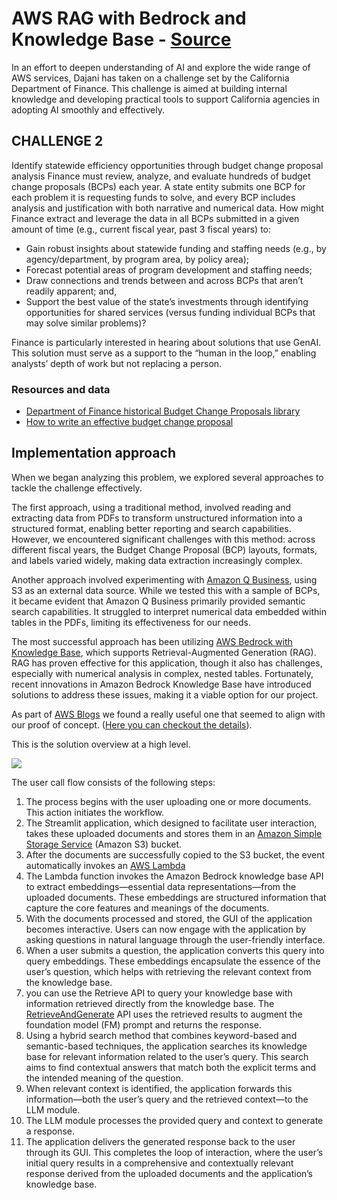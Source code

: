 # AWS RAG with Bedrock and Knowledge Base - [Source](https://aws.amazon.com/blogs/machine-learning/elevate-rag-for-numerical-analysis-using-amazon-bedrock-knowledge-bases/)

In an effort to deepen understanding of AI and explore the wide range of AWS services, Dajani has taken on a challenge set by the California Department of Finance. This challenge is aimed at building internal knowledge and developing practical tools to support California agencies in adopting AI smoothly and effectively.

## CHALLENGE 2

Identify statewide efficiency opportunities through budget change proposal analysis Finance must review, analyze, and evaluate hundreds of budget change proposals (BCPs) each year. A state entity submits one BCP for each problem it is requesting funds to solve, and every BCP includes analysis and justification with both narrative and numerical data. How might Finance extract and leverage the data in all BCPs submitted in a given amount of time (e.g., current fiscal year, past 3 fiscal years) to:

- Gain robust insights about statewide funding and staffing needs (e.g., by agency/department, by program area, by policy area);
- Forecast potential areas of program development and staffing needs;
- Draw connections and trends between and across BCPs that aren’t readily apparent; and,
- Support the best value of the state’s investments through identifying opportunities for shared services (versus funding individual BCPs that may solve similar problems)?

Finance is particularly interested in hearing about solutions that use GenAI. This solution must serve as a support to the “human in the loop,” enabling analysts’ depth of work but not replacing a person.

### Resources and data

- [Department of Finance historical Budget Change Proposals library](https://bcp.dof.ca.gov/viewBcp.html)
- [How to write an effective budget change proposal](https://dof.ca.gov/budget/how-to-write-an-effective-budget-change-proposal-bcprev-03-00/)

## Implementation approach

When we began analyzing this problem, we explored several approaches to tackle the challenge effectively.

The first approach, using a traditional method, involved reading and extracting data from PDFs to transform unstructured information into a structured format, enabling better reporting and search capabilities. However, we encountered significant challenges with this method: across different fiscal years, the Budget Change Proposal (BCP) layouts, formats, and labels varied widely, making data extraction increasingly complex.

Another approach involved experimenting with [Amazon Q Business](https://docs.aws.amazon.com/amazonq/latest/qbusiness-ug/what-is.html), using S3 as an external data source. While we tested this with a sample of BCPs, it became evident that Amazon Q Business primarily provided semantic search capabilities. It struggled to interpret numerical data embedded within tables in the PDFs, limiting its effectiveness for our needs.

The most successful approach has been utilizing [AWS Bedrock with Knowledge Base](https://aws.amazon.com/bedrock/knowledge-bases/), which supports Retrieval-Augmented Generation (RAG). RAG has proven effective for this application, though it also has challenges, especially with numerical analysis in complex, nested tables. Fortunately, recent innovations in Amazon Bedrock Knowledge Base have introduced solutions to address these issues, making it a viable option for our project.

As part of [AWS Blogs](https://aws.amazon.com/blogs/machine-learning/) we found a really useful one that seemed to align with our proof of concept. ([Here you can checkout the details](https://aws.amazon.com/blogs/machine-learning/elevate-rag-for-numerical-analysis-using-amazon-bedrock-knowledge-bases/https:/)).

This is the solution overview at a high level.

![](https://d2908q01vomqb2.cloudfront.net/f1f836cb4ea6efb2a0b1b99f41ad8b103eff4b59/2024/09/13/image001-5.png)

The user call flow consists of the following steps:

1. The process begins with the user uploading one or more documents. This action initiates the workflow.
2. The Streamlit application, which designed to facilitate user interaction, takes these uploaded documents and stores them in an [Amazon Simple Storage Service](http://aws.amazon.com/s3) (Amazon S3) bucket.
3. After the documents are successfully copied to the S3 bucket, the event automatically invokes an [AWS Lambda](http://aws.amazon.com/lambda)
4. The Lambda function invokes the Amazon Bedrock knowledge base API to extract embeddings—essential data representations—from the uploaded documents. These embeddings are structured information that capture the core features and meanings of the documents.
5. With the documents processed and stored, the GUI of the application becomes interactive. Users can now engage with the application by asking questions in natural language through the user-friendly interface.
6. When a user submits a question, the application converts this query into query embeddings. These embeddings encapsulate the essence of the user’s question, which helps with retrieving the relevant context from the knowledge base.
7. you can use the Retrieve API to query your knowledge base with information retrieved directly from the knowledge base. The [RetrieveAndGenerate](https://aws.amazon.com/bedrock/knowledge-bases/) API uses the retrieved results to augment the foundation model (FM) prompt and returns the response.
8. Using a hybrid search method that combines keyword-based and semantic-based techniques, the application searches its knowledge base for relevant information related to the user’s query. This search aims to find contextual answers that match both the explicit terms and the intended meaning of the question.
9. When relevant context is identified, the application forwards this information—both the user’s query and the retrieved context—to the LLM module.
10. The LLM module processes the provided query and context to generate a response.
11. The application delivers the generated response back to the user through its GUI. This completes the loop of interaction, where the user’s initial query results in a comprehensive and contextually relevant response derived from the uploaded documents and the application’s knowledge base.
